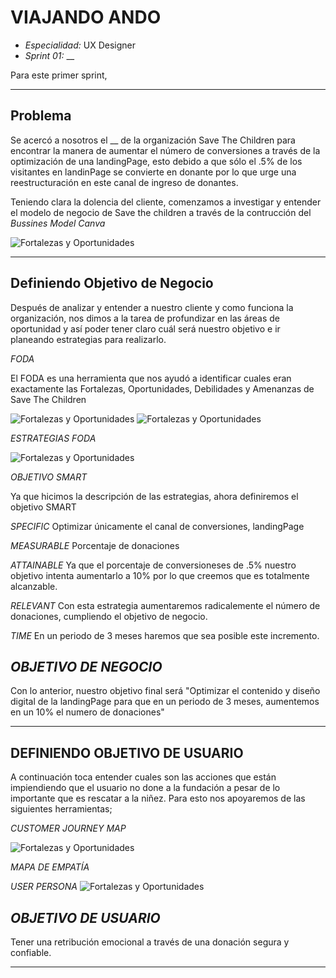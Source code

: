 # VIAJANDO ANDO 
* *Especialidad:* UX Designer
* *Sprint 01:*  __

Para este primer sprint, 

<hr>

## Problema

Se acercó a nosotros el __ de la organización Save The Children para encontrar la manera de aumentar el número de conversiones a través de la optimización de una landingPage, esto debido a que sólo el .5% de los visitantes en landinPage se convierte en donante por lo que urge una reestructuración en este canal de ingreso de donantes.


Teniendo clara la dolencia del cliente, comenzamos a investigar y entender el modelo de negocio de Save the children a través de la contrucción del *Bussines Model Canva*

![Fortalezas y Oportunidades](assets/images/bussines.png)

<hr>

## Definiendo Objetivo de Negocio

Después de analizar y entender a nuestro cliente y como funciona la organización, nos dimos a la tarea de profundizar en las áreas de oportunidad y así poder tener claro cuál será nuestro objetivo e ir planeando estrategias para realizarlo.

*FODA*

El FODA es una herramienta que nos ayudó a identificar cuales eran exactamente las Fortalezas, Oportunidades, Debilidades y Amenanzas de Save The Children

![Fortalezas y Oportunidades](assets/images/FO.png)
![Fortalezas y Oportunidades](assets/images/DA.png)

*ESTRATEGIAS FODA*

![Fortalezas y Oportunidades](assets/images/estrategias.png)

*OBJETIVO SMART*

Ya que hicimos la descripción de las estrategias, ahora definiremos el objetivo SMART

*SPECIFIC* Optimizar únicamente el canal de conversiones, landingPage

*MEASURABLE*
Porcentaje de donaciones

*ATTAINABLE* Ya que el porcentaje de conversioneses de .5% nuestro objetivo intenta aumentarlo a 10% por lo que creemos que es totalmente alcanzable.

*RELEVANT* Con esta estrategia aumentaremos radicalemente el número de donaciones, cumpliendo el objetivo de negocio.

*TIME* En un periodo de 3 meses haremos que sea posible este incremento.


## *OBJETIVO DE NEGOCIO*

Con lo anterior, nuestro objetivo final será
"Optimizar el contenido y diseño digital de la landingPage para que en un periodo de 3 meses, aumentemos en un 10% el numero de donaciones"

<hr>

## DEFINIENDO OBJETIVO DE USUARIO

A continuación toca entender cuales son las acciones que están impiendiendo que el usuario no done a la fundación a pesar de lo importante que es rescatar a la niñez. Para esto nos apoyaremos de las siguientes herramientas;

*CUSTOMER JOURNEY MAP*

![Fortalezas y Oportunidades](assets/images/CUSTOUMER.JPG)

*MAPA DE EMPATÍA*



*USER PERSONA*
![Fortalezas y Oportunidades](assets/images/user.PNG)



## *OBJETIVO DE USUARIO*

Tener una retribución emocional a través de una donación segura y confiable.

<hr>
